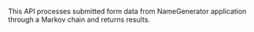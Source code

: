 This API processes submitted form data from NameGenerator application through a Markov chain and returns results. 
